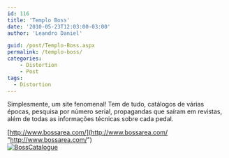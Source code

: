 ```yaml
---
id: 116
title: 'Templo Boss'
date: '2010-05-23T12:03:00-03:00'
author: 'Leandro Daniel'

guid: /post/Templo-Boss.aspx
permalink: /templo-boss/
categories:
    - Distortion
    - Post
tags: 
  - Distortion
---
```


Simplesmente, um site fenomenal! Tem de tudo, catálogos de várias épocas, pesquisa por número serial, propagandas que saíram em revistas, além de todas as informações técnicas sobre cada pedal.

[http://www.bossarea.com/](http://www.bossarea.com/ "http://www.bossarea.com/")   
[![BossCatalogue](http://leandrodaniel.com/pics/BossCatalogue.png "BossCatalogue")](http://www.bossarea.com/)